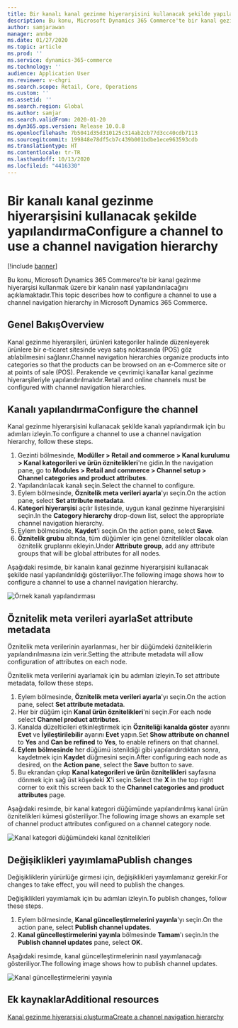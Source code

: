 ```yaml
---
title: Bir kanalı kanal gezinme hiyerarşisini kullanacak şekilde yapılandırma
description: Bu konu, Microsoft Dynamics 365 Commerce'te bir kanal gezinme hiyerarşisi kullanmak üzere bir kanalın nasıl yapılandırılacağını açıklamaktadır.
author: samjarawan
manager: annbe
ms.date: 01/27/2020
ms.topic: article
ms.prod: ''
ms.service: dynamics-365-commerce
ms.technology: ''
audience: Application User
ms.reviewer: v-chgri
ms.search.scope: Retail, Core, Operations
ms.custom: ''
ms.assetid: ''
ms.search.region: Global
ms.author: samjar
ms.search.validFrom: 2020-01-20
ms.dyn365.ops.version: Release 10.0.8
ms.openlocfilehash: 7b5041d35d310125c314ab2cb77d3cc40cdb7113
ms.sourcegitcommit: 199848e78df5cb7c439b001bdbe1ece963593cdb
ms.translationtype: HT
ms.contentlocale: tr-TR
ms.lasthandoff: 10/13/2020
ms.locfileid: "4416330"
---
```

# <a name="configure-a-channel-to-use-a-channel-navigation-hierarchy"></a><span data-ttu-id="b406f-103">Bir kanalı kanal gezinme hiyerarşisini kullanacak şekilde yapılandırma</span><span class="sxs-lookup"><span data-stu-id="b406f-103">Configure a channel to use a channel navigation hierarchy</span></span>


[!include [banner](includes/banner.md)]

<span data-ttu-id="b406f-104">Bu konu, Microsoft Dynamics 365 Commerce'te bir kanal gezinme hiyerarşisi kullanmak üzere bir kanalın nasıl yapılandırılacağını açıklamaktadır.</span><span class="sxs-lookup"><span data-stu-id="b406f-104">This topic describes how to configure a channel to use a channel navigation hierarchy in Microsoft Dynamics 365 Commerce.</span></span>

## <a name="overview"></a><span data-ttu-id="b406f-105">Genel Bakış</span><span class="sxs-lookup"><span data-stu-id="b406f-105">Overview</span></span>

<span data-ttu-id="b406f-106">Kanal gezinme hiyerarşileri, ürünleri kategoriler halinde düzenleyerek ürünlere bir e-ticaret sitesinde veya satış noktasında (POS) göz atılabilmesini sağlanır.</span><span class="sxs-lookup"><span data-stu-id="b406f-106">Channel navigation hierarchies organize products into categories so that the products can be browsed on an e-Commerce site or at points of sale (POS).</span></span> <span data-ttu-id="b406f-107">Perakende ve çevrimiçi kanallar kanal gezinme hiyerarşileriyle yapılandırılmalıdır.</span><span class="sxs-lookup"><span data-stu-id="b406f-107">Retail and online channels must be configured with channel navigation hierarchies.</span></span>

## <a name="configure-the-channel"></a><span data-ttu-id="b406f-108">Kanalı yapılandırma</span><span class="sxs-lookup"><span data-stu-id="b406f-108">Configure the channel</span></span>

<span data-ttu-id="b406f-109">Kanal gezinme hiyerarşisini kullanacak şekilde kanalı yapılandırmak için bu adımları izleyin.</span><span class="sxs-lookup"><span data-stu-id="b406f-109">To configure a channel to use a channel navigation hierarchy, follow these steps.</span></span>

1. <span data-ttu-id="b406f-110">Gezinti bölmesinde, **Modüller \> Retail and commerce \> Kanal kurulumu \> Kanal kategorileri ve ürün öznitelikleri**'ne gidin.</span><span class="sxs-lookup"><span data-stu-id="b406f-110">In the navigation pane, go to **Modules \> Retail and commerce \> Channel setup \> Channel categories and product attributes**.</span></span>
1. <span data-ttu-id="b406f-111">Yapılandırılacak kanalı seçin.</span><span class="sxs-lookup"><span data-stu-id="b406f-111">Select the channel to configure.</span></span>
1. <span data-ttu-id="b406f-112">Eylem bölmesinde, **Öznitelik meta verileri ayarla**'yı seçin.</span><span class="sxs-lookup"><span data-stu-id="b406f-112">On the action pane, select **Set attribute metadata**.</span></span>
1. <span data-ttu-id="b406f-113">**Kategori hiyerarşisi** açılır listesinde, uygun kanal gezinme hiyerarşisini seçin.</span><span class="sxs-lookup"><span data-stu-id="b406f-113">In the **Category hierarchy** drop-down list, select the appropriate channel navigation hierarchy.</span></span>
1. <span data-ttu-id="b406f-114">Eylem bölmesinde, **Kaydet**'i seçin.</span><span class="sxs-lookup"><span data-stu-id="b406f-114">On the action pane, select **Save**.</span></span>
1. <span data-ttu-id="b406f-115">**Öznitelik grubu** altında, tüm düğümler için genel öznitelikler olacak olan öznitelik gruplarını ekleyin.</span><span class="sxs-lookup"><span data-stu-id="b406f-115">Under **Attribute group**, add any attribute groups that will be global attributes for all nodes.</span></span>

<span data-ttu-id="b406f-116">Aşağıdaki resimde, bir kanalın kanal gezinme hiyerarşisini kullanacak şekilde nasıl yapılandırıldığı gösteriliyor.</span><span class="sxs-lookup"><span data-stu-id="b406f-116">The following image shows how to configure a channel to use a channel navigation hierarchy.</span></span>

![Örnek kanalı yapılandırması](media/configure-channel-hierarchy-1.png)

## <a name="set-attribute-metadata"></a><span data-ttu-id="b406f-118">Öznitelik meta verileri ayarla</span><span class="sxs-lookup"><span data-stu-id="b406f-118">Set attribute metadata</span></span>

<span data-ttu-id="b406f-119">Öznitelik meta verilerinin ayarlanması, her bir düğümdeki özniteliklerin yapılandırılmasına izin verir.</span><span class="sxs-lookup"><span data-stu-id="b406f-119">Setting the attribute metadata will allow configuration of attributes on each node.</span></span>

<span data-ttu-id="b406f-120">Öznitelik meta verilerini ayarlamak için bu adımları izleyin.</span><span class="sxs-lookup"><span data-stu-id="b406f-120">To set attribute metadata, follow these steps.</span></span>

1. <span data-ttu-id="b406f-121">Eylem bölmesinde, **Öznitelik meta verileri ayarla**'yı seçin.</span><span class="sxs-lookup"><span data-stu-id="b406f-121">On the action pane, select **Set attribute metadata**.</span></span>
1. <span data-ttu-id="b406f-122">Her bir düğüm için **Kanal ürün öznitelikleri**'ni seçin.</span><span class="sxs-lookup"><span data-stu-id="b406f-122">For each node select **Channel product attributes**.</span></span>
1. <span data-ttu-id="b406f-123">Kanalda düzelticileri etkinleştirmek için **Özniteliği kanalda göster** ayarını **Evet** ve **İyileştirilebilir** ayarını **Evet** yapın.</span><span class="sxs-lookup"><span data-stu-id="b406f-123">Set **Show attribute on channel** to **Yes** and **Can be refined** to **Yes**, to enable refiners on that channel.</span></span>
1. <span data-ttu-id="b406f-124">**Eylem bölmesinde** her düğümü istenildiği gibi yapılandırdıktan sonra, kaydetmek için **Kaydet** düğmesini seçin.</span><span class="sxs-lookup"><span data-stu-id="b406f-124">After configuring each node as desired, on the **Action pane**, select the **Save** button to save.</span></span>
1. <span data-ttu-id="b406f-125">Bu ekrandan çıkıp **Kanal kategorileri ve ürün öznitelikleri** sayfasına dönmek için sağ üst köşedeki **X**'i seçin.</span><span class="sxs-lookup"><span data-stu-id="b406f-125">Select the **X** in the top right corner to exit this screen back to the **Channel categories and product attributes** page.</span></span>

<span data-ttu-id="b406f-126">Aşağıdaki resimde, bir kanal kategori düğümünde yapılandırılmış kanal ürün öznitelikleri kümesi gösteriliyor.</span><span class="sxs-lookup"><span data-stu-id="b406f-126">The following image shows an example set of channel product attributes configured on a channel category node.</span></span>

![Kanal kategori düğümündeki kanal öznitelikleri](media/configure-channel-hierarchy-2.png)

## <a name="publish-changes"></a><span data-ttu-id="b406f-128">Değişiklikleri yayımlama</span><span class="sxs-lookup"><span data-stu-id="b406f-128">Publish changes</span></span>

<span data-ttu-id="b406f-129">Değişikliklerin yürürlüğe girmesi için, değişiklikleri yayımlamanız gerekir.</span><span class="sxs-lookup"><span data-stu-id="b406f-129">For changes to take effect, you will need to publish the changes.</span></span>

<span data-ttu-id="b406f-130">Değişiklikleri yayımlamak için bu adımları izleyin.</span><span class="sxs-lookup"><span data-stu-id="b406f-130">To publish changes, follow these steps.</span></span>

1. <span data-ttu-id="b406f-131">Eylem bölmesinde, **Kanal güncelleştirmelerini yayınla**'yı seçin.</span><span class="sxs-lookup"><span data-stu-id="b406f-131">On the action pane, select **Publish channel updates**.</span></span>
1. <span data-ttu-id="b406f-132">**Kanal güncelleştirmelerini yayınla** bölmesinde **Tamam**'ı seçin.</span><span class="sxs-lookup"><span data-stu-id="b406f-132">In the **Publish channel updates** pane, select **OK**.</span></span>

<span data-ttu-id="b406f-133">Aşağıdaki resimde, kanal güncelleştirmelerinin nasıl yayımlanacağı gösteriliyor.</span><span class="sxs-lookup"><span data-stu-id="b406f-133">The following image shows how to publish channel updates.</span></span>

![Kanal güncelleştirmelerini yayınla](media/configure-channel-hierarchy-3.png)

## <a name="additional-resources"></a><span data-ttu-id="b406f-135">Ek kaynaklar</span><span class="sxs-lookup"><span data-stu-id="b406f-135">Additional resources</span></span>

[<span data-ttu-id="b406f-136">Kanal gezinme hiyerarşisi oluşturma</span><span class="sxs-lookup"><span data-stu-id="b406f-136">Create a channel navigation hierarchy</span></span>](create-channel-hierarchy.md)


